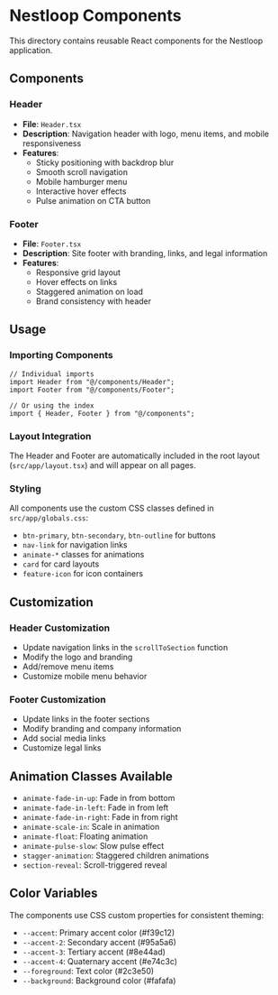 # Nestloop Components

This directory contains reusable React components for the Nestloop application.

## Components

### Header

- **File**: `Header.tsx`
- **Description**: Navigation header with logo, menu items, and mobile responsiveness
- **Features**:
  - Sticky positioning with backdrop blur
  - Smooth scroll navigation
  - Mobile hamburger menu
  - Interactive hover effects
  - Pulse animation on CTA button

### Footer

- **File**: `Footer.tsx`
- **Description**: Site footer with branding, links, and legal information
- **Features**:
  - Responsive grid layout
  - Hover effects on links
  - Staggered animation on load
  - Brand consistency with header

## Usage

### Importing Components

```tsx
// Individual imports
import Header from "@/components/Header";
import Footer from "@/components/Footer";

// Or using the index
import { Header, Footer } from "@/components";
```

### Layout Integration

The Header and Footer are automatically included in the root layout (`src/app/layout.tsx`) and will appear on all pages.

### Styling

All components use the custom CSS classes defined in `src/app/globals.css`:

- `btn-primary`, `btn-secondary`, `btn-outline` for buttons
- `nav-link` for navigation links
- `animate-*` classes for animations
- `card` for card layouts
- `feature-icon` for icon containers

## Customization

### Header Customization

- Update navigation links in the `scrollToSection` function
- Modify the logo and branding
- Add/remove menu items
- Customize mobile menu behavior

### Footer Customization

- Update links in the footer sections
- Modify branding and company information
- Add social media links
- Customize legal links

## Animation Classes Available

- `animate-fade-in-up`: Fade in from bottom
- `animate-fade-in-left`: Fade in from left
- `animate-fade-in-right`: Fade in from right
- `animate-scale-in`: Scale in animation
- `animate-float`: Floating animation
- `animate-pulse-slow`: Slow pulse effect
- `stagger-animation`: Staggered children animations
- `section-reveal`: Scroll-triggered reveal

## Color Variables

The components use CSS custom properties for consistent theming:

- `--accent`: Primary accent color (#f39c12)
- `--accent-2`: Secondary accent (#95a5a6)
- `--accent-3`: Tertiary accent (#8e44ad)
- `--accent-4`: Quaternary accent (#e74c3c)
- `--foreground`: Text color (#2c3e50)
- `--background`: Background color (#fafafa)
